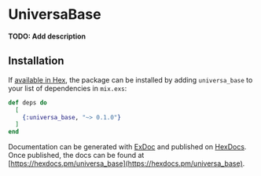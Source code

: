 # UniversaBase

**TODO: Add description**

## Installation

If [available in Hex](https://hex.pm/docs/publish), the package can be installed
by adding `universa_base` to your list of dependencies in `mix.exs`:

```elixir
def deps do
  [
    {:universa_base, "~> 0.1.0"}
  ]
end
```

Documentation can be generated with [ExDoc](https://github.com/elixir-lang/ex_doc)
and published on [HexDocs](https://hexdocs.pm). Once published, the docs can
be found at [https://hexdocs.pm/universa_base](https://hexdocs.pm/universa_base).


